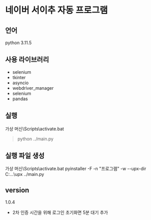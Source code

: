 # 네이버 서이추 자동 프로그램

## 언어
python 3.11.5
## 사용 라이브러리
- selenium
- tkinter
- asyncio
- webdriver_manager
- selenium
- pandas

## 실행
가상 머신\Scripts\activate.bat
> python ../main.py
## 실행 파일 생성
가상 머신\Scripts\activate.bat
pyinstaller -F -n "프로그램" -w --upx-dir C:\...\upx ../main.py

## version
1.0.4
- 2차 인증 시간을 위해 로그인 초기화면 5분 대기 추가